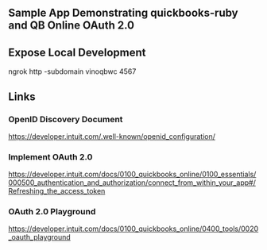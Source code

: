 ## Sample App Demonstrating quickbooks-ruby and QB Online OAuth 2.0



## Expose Local Development

ngrok http -subdomain vinoqbwc 4567

## Links

### OpenID Discovery Document

https://developer.intuit.com/.well-known/openid_configuration/


### Implement OAuth 2.0

https://developer.intuit.com/docs/0100_quickbooks_online/0100_essentials/000500_authentication_and_authorization/connect_from_within_your_app#/Refreshing_the_access_token

### OAuth 2.0 Playground

https://developer.intuit.com/docs/0100_quickbooks_online/0400_tools/0020_oauth_playground
